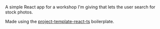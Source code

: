 A simple React app for a workshop I'm giving that lets the user search for stock photos.

Made using the [project-template-react-ts](https://github.com/kvendrik/project-template-react-ts) boilerplate.